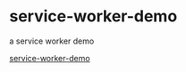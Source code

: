 # service-worker-demo
a service worker demo

[service-worker-demo](https://fomenyesu.github.io/service-worker-demo/index.html)
